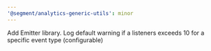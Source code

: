 ```yaml
---
'@segment/analytics-generic-utils': minor
---
```


Add Emitter library. Log default warning if a listeners exceeds 10 for a specific event type (configurable)
